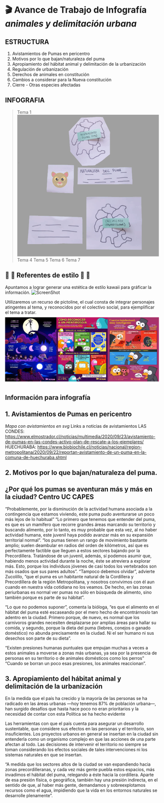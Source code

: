 # :clapper: Avance de Trabajo de Infografía *animales y delimitación urbana*
## ESTRUCTURA
1. Avistamientos de Pumas en pericentro
2. Motivos por lo que bajan/naturaleza del puma
3. Apropiamiento del hábitat animal y delimitación de la urbanización
4. Regulación de urbanización  
5. Derechos de animales en constitución
6. Cambios a considerar para la Nueva constitución
7. Cierre - Otras especies afectadas
## INFOGRAFIA
>Tema 1
![ScreenShot](https://raw.githubusercontent.com/KugaGraphic/Avance-nov9/main/images/123.png)
>Tema 4
>Tema 5
>Tema 6
>Tema 7

## :art: :art: Referentes de estilo :art: :art:
Apuntamos a lograr generar una estética de estilo kawaii para gráficar la información. 
![ScreenShot](https://raw.githubusercontent.com/KugaGraphic/Avance-nov2/gh-pages/images/kawaii.png)

Utilizaremos un recurso de pictoline, el cual consta de integrar personajes atingentes al tema, y reconocidos por el colectivo social, para ejemplificar el tema a tratar.
![ScreenShot](https://raw.githubusercontent.com/KugaGraphic/Avance-nov2/gh-pages/images/Ref1.png)
## Información para infografía

## 1. Avistamientos de Pumas en pericentro
*Mapa con avistamientos en svg* Links a noticias de avistamientos
 LAS CONDES: https://www.elmostrador.cl/noticias/multimedia/2020/09/23/avistamiento-de-pumas-en-las-condes-activo-plan-de-rescate-a-los-ejemplares/ 
 HUECHURABA: https://www.biobiochile.cl/noticias/nacional/region-metropolitana/2020/09/22/reportan-avistamiento-de-un-puma-en-la-comuna-de-huechuraba.shtml 

## 2. Motivos por lo que bajan/naturaleza del puma.
## ¿Por qué los pumas se aventuran más y más en la ciudad? Centro UC CAPES
“Probablemente, por la disminución de la actividad humana asociada a la contingencia que estamos viviendo, este puma pudo aventurarse un poco más lejos de lo habitual” “Lo primero que tenemos que entender del puma, es que es un mamífero que recorre grandes áreas marcando su territorio y buscando alimento, por lo tanto, es muy probable que esta vez, al no haber actividad humana, este juvenil haya podido avanzar más en su expansión territorial normal”.
“los pumas tienen un rango de movimiento bastante amplio; suelen deambular en radios del orden de kilómetros, así que es perfectamente factible que lleguen a estos sectores bajando por la Precordillera. Tratándose de un juvenil, además, sí podemos asumir que, habiendo menos actividad durante la noche, éste se atreviera a explorar más. Esto, porque los individuos jóvenes de casi todos los vertebrados son más osados que sus pares adultos”.
“Tampoco debemos olvidar”, advierte Zucolillo, “que el puma es un habitante natural de la Cordillera y Precordillera de la región Metropolitana, y nosotros convivimos con él aun cuando en nuestra vida cotidiana no los veamos. De hecho, en las zonas periurbanas es normal ver pumas no sólo en búsqueda de alimento, sino también porque es parte de su hábitat”.

“Lo que no podemos suponer”, comenta la bióloga, “es que el alimento en el hábitat del puma esté escaseando por el mero hecho de encontrárnoslo tan adentro en la ciudad. Primero porque, de nuevo, es normal que los carnívoros grandes necesiten desplazarse por amplias áreas para hallar su comida, y segundo, porque la dieta del puma (liebres, conejos o ganado doméstico) no abunda precisamente en la ciudad. Ni el ser humano ni sus desechos son parte de su dieta”.

“Existen presiones humanas puntuales que empujan muchas a veces a estos animales a moverse a zonas más urbanas, ya sea por la presencia de personas en su territorio o de animales domésticos como los perros” “Cuando se borran un poco esas presiones, los animales reaccionan”.

## 3. Apropiamiento del hábitat animal y delimitación de la urbanización

En la medida que el país ha crecido y la mayoría de las personas se ha radicado en las áreas urbanas —hoy tenemos 87% de población urbana—, han surgido desafíos que hasta hace poco no eran prioritarios y la necesidad de contar con esta Política se ha hecho evidente

Las herramientas con que el país cuenta para asegurar un desarrollo sustentable, que considere sus efectos en las personas y el territorio, son insuficientes. Los proyectos urbanos en general se insertan en la ciudad sin entenderla como un organismo complejo en que las acciones de una parte afectan al todo. Las decisiones de intervenir el territorio no siempre se toman considerando los efectos sociales de tales intervenciones ni los sistemas naturales en que se insertan.

“A medida que los sectores altos de la ciudad se van expandiendo hacia zonas precordilleranas, y cada vez más gente puebla estos espacios, más invadimos el hábitat del puma, relegando a éste hacia la cordillera. Aparte de esa presión física, o geográfica, también hay una presión indirecta, en el sentido de que, al haber más gente, demandamos y sobreexplotamos recursos como el agua, impidiendo que la vida en los entornos naturales se desarrolle plenamente”.
